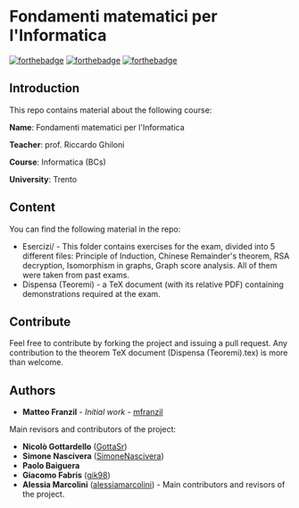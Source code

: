 # Fondamenti matematici per l'Informatica
[![forthebadge](https://forthebadge.com/images/badges/made-with-crayons.svg)](https://forthebadge.com) [![forthebadge](https://forthebadge.com/images/badges/built-with-love.svg)](https://forthebadge.com) [![forthebadge](https://forthebadge.com/images/badges/as-seen-on-tv.svg)](https://forthebadge.com)

## Introduction

This repo contains material about the following course:

**Name**: Fondamenti matematici per l'Informatica

**Teacher**: prof. Riccardo Ghiloni

**Course**: Informatica (BCs)

**University**: Trento

## Content
You can find the following material in the repo:
* Esercizi/ - This folder contains exercises for the exam, divided into 5 different files: Principle of Induction, Chinese Remainder's theorem, RSA decryption, Isomorphism in graphs, Graph score analysis. All of them were taken from past exams.
* Dispensa (Teoremi) - a TeX document (with its relative PDF) containing demonstrations required at the exam.

## Contribute
Feel free to contribute by forking the project and issuing a pull request. Any contribution to the theorem TeX document (Dispensa (Teoremi).tex) is more than welcome.

## Authors
* **Matteo Franzil** - *Initial work* - [mfranzil](https://github.com/mfranzil)

Main revisors and contributors of the project:

* **Nicolò Gottardello** ([GottaSr](https://github.com/GottaSr))
* **Simone Nascivera** ([SimoneNascivera](https://github.com/SimoneNascivera))
* **Paolo Baiguera**
* **Giacomo Fabris** ([gik98](https://github.com/gik98))
* **Alessia Marcolini** ([alessiamarcolini](https://github.com/alessiamarcolini)) - Main contributors and revisors of the project.
